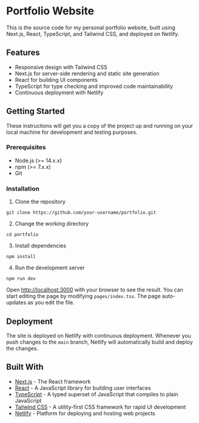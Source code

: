 # Portfolio Website

This is the source code for my personal portfolio website, built using Next.js, React, TypeScript, and Tailwind CSS, and deployed on Netlify.

## Features

- Responsive design with Tailwind CSS
- Next.js for server-side rendering and static site generation
- React for building UI components
- TypeScript for type checking and improved code maintainability
- Continuous deployment with Netlify

## Getting Started

These instructions will get you a copy of the project up and running on your local machine for development and testing purposes.

### Prerequisites

- Node.js (>= 14.x.x)
- npm (>= 7.x.x)
- Git

### Installation

1. Clone the repository

```git clone https://github.com/your-username/portfolio.git```

2. Change the working directory

```cd portfolio```

3. Install dependencies

```npm install```

4. Run the development server

```npm run dev```

Open [http://localhost:3000](http://localhost:3000) with your browser to see the result. You can start editing the page by modifying `pages/index.tsx`. The page auto-updates as you edit the file.

## Deployment

The site is deployed on Netlify with continuous deployment. Whenever you push changes to the `main` branch, Netlify will automatically build and deploy the changes.

## Built With

- [Next.js](https://nextjs.org/) - The React framework
- [React](https://reactjs.org/) - A JavaScript library for building user interfaces
- [TypeScript](https://www.typescriptlang.org/) - A typed superset of JavaScript that compiles to plain JavaScript
- [Tailwind CSS](https://tailwindcss.com/) - A utility-first CSS framework for rapid UI development
- [Netlify](https://www.netlify.com/) - Platform for deploying and hosting web projects
